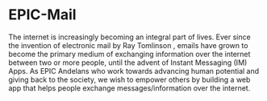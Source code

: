 # EPIC-Mail
The internet is increasingly becoming an integral part of lives. Ever since the invention of electronic mail by Ray Tomlinson , emails have grown to become the primary medium of exchanging information over the internet between two or more people, until the advent of Instant Messaging (IM) Apps. As EPIC Andelans who work towards advancing human potential and giving back to the society, we wish to empower others by building a web app that helps people exchange messages/information over the internet.
